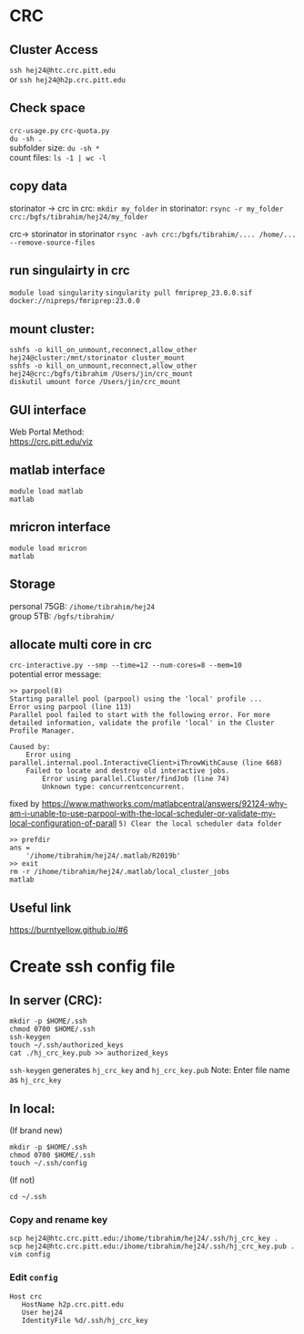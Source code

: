 # CRC
## Cluster Access 
`ssh hej24@htc.crc.pitt.edu`  
or `ssh hej24@h2p.crc.pitt.edu`

## Check space
`crc-usage.py` 
`crc-quota.py`  
`du -sh .`     
subfolder size: `du -sh *`    
count files: `ls -1 | wc -l`

## copy data
storinator -> crc
in crc: `mkdir my_folder`
in storinator:
`rsync -r my_folder crc:/bgfs/tibrahim/hej24/my_folder`

crc-> storinator
in storinator
`rsync -avh crc:/bgfs/tibrahim/.... /home/... --remove-source-files`

## run singulairty in crc
`module load singularity`
`singularity pull fmriprep_23.0.0.sif docker://nipreps/fmriprep:23.0.0`

## mount cluster:    
`sshfs -o kill_on_unmount,reconnect,allow_other hej24@cluster:/mnt/storinator cluster_mount`   
`sshfs -o kill_on_unmount,reconnect,allow_other hej24@crc:/bgfs/tibrahim /Users/jin/crc_mount`   
`diskutil umount force /Users/jin/crc_mount`   

## GUI interface
Web Portal Method:  
https://crc.pitt.edu/viz

## matlab interface
`module load matlab`  
`matlab`

## mricron interface
`module load mricron`  
`matlab`

## Storage
personal 75GB: `/ihome/tibrahim/hej24`  
group 5TB: `/bgfs/tibrahim/`

## allocate multi core in crc
`crc-interactive.py --smp --time=12 --num-cores=8 --mem=10`    
potential error message: 
```
>> parpool(8)
Starting parallel pool (parpool) using the 'local' profile ...
Error using parpool (line 113)
Parallel pool failed to start with the following error. For more detailed information, validate the profile 'local' in the Cluster
Profile Manager.

Caused by:
    Error using parallel.internal.pool.InteractiveClient>iThrowWithCause (line 668)
    Failed to locate and destroy old interactive jobs.
        Error using parallel.Cluster/findJob (line 74)
        Unknown type: concurrentconcurrent.
```
fixed by https://www.mathworks.com/matlabcentral/answers/92124-why-am-i-unable-to-use-parpool-with-the-local-scheduler-or-validate-my-local-configuration-of-parall `5) Clear the local scheduler data folder`
```
>> prefdir
ans =
    '/ihome/tibrahim/hej24/.matlab/R2019b'
>> exit
rm -r /ihome/tibrahim/hej24/.matlab/local_cluster_jobs
matlab
```



## Useful link
https://burntyellow.github.io/#6 


# Create ssh config file

## In server (CRC): 
```
mkdir -p $HOME/.ssh 
chmod 0700 $HOME/.ssh
ssh-keygen
touch ~/.ssh/authorized_keys
cat ./hj_crc_key.pub >> authorized_keys 
```

`ssh-keygen` generates `hj_crc_key` and `hj_crc_key.pub`
Note: Enter file name as `hj_crc_key`


## In local: 
(If brand new)
```
mkdir -p $HOME/.ssh 
chmod 0700 $HOME/.ssh
touch ~/.ssh/config
```

(If not)
```
cd ~/.ssh
``` 

### Copy and rename key
```
scp hej24@htc.crc.pitt.edu:/ihome/tibrahim/hej24/.ssh/hj_crc_key . 
scp hej24@htc.crc.pitt.edu:/ihome/tibrahim/hej24/.ssh/hj_crc_key.pub . 
vim config 
```
### Edit `config`
```
Host crc
   HostName h2p.crc.pitt.edu
   User hej24
   IdentityFile %d/.ssh/hj_crc_key
```
